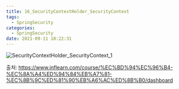 ```yaml
---
title: 16_SecurityContextHolder_SecurityContext
tags:
  - SpringSecurity
categories:
  - SpringSecurity
date: 2021-09-11 18:22:31
---
```


![SecurityContextHolder_SecurityContext_1](/review_img/SecurityContextHolder_SecurityContext_17/1.PNG)


출처: https://www.inflearn.com/course/%EC%BD%94%EC%96%B4-%EC%8A%A4%ED%94%84%EB%A7%81-%EC%8B%9C%ED%81%90%EB%A6%AC%ED%8B%B0/dashboard

